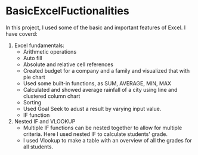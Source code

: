 # BasicExcelFuctionalities
In this project, I used some of the basic and important features of Excel. I have coverd:
1.  Excel fundamentals:
	- Arithmetic operations
	- Auto fill
	- Absolute and relative cell references
	- Created budget for a company and a family and visualized that with pie chart
	- Used some built-in functions, as SUM, AVERAGE, MIN, MAX
	- Calculated and showed average rainfall of a city using line and clustered column chart
	- Sorting
	- Used Goal Seek to adust a result by varying input value.
	- IF function
2.	Nested IF and VLOOKUP
	- Multiple IF functions can be nested together to allow for multiple criteria. Here I used nested IF to calculate students' grade. 
	- I used Vlookup to make a table with an overview of all the grades for all students. 
 